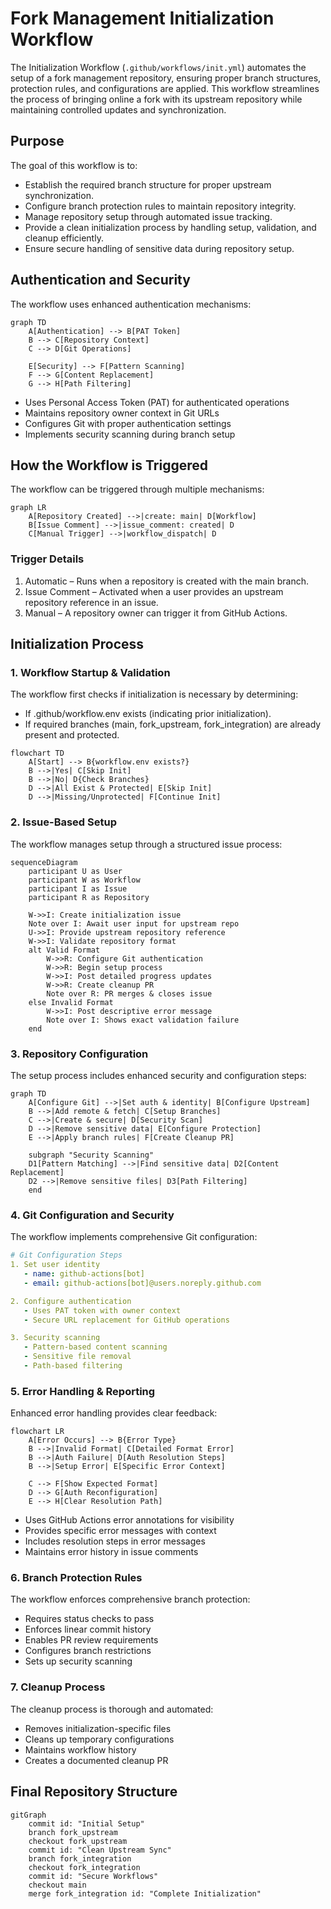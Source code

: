# Fork Management Initialization Workflow

The Initialization Workflow (`.github/workflows/init.yml`) automates the setup of a fork management repository, ensuring proper branch structures, protection rules, and configurations are applied. This workflow streamlines the process of bringing online a fork with its upstream repository while maintaining controlled updates and synchronization.

## Purpose

The goal of this workflow is to:

- Establish the required branch structure for proper upstream synchronization.
- Configure branch protection rules to maintain repository integrity.
- Manage repository setup through automated issue tracking.
- Provide a clean initialization process by handling setup, validation, and cleanup efficiently.
- Ensure secure handling of sensitive data during repository setup.

## Authentication and Security

The workflow uses enhanced authentication mechanisms:

```mermaid
graph TD
    A[Authentication] --> B[PAT Token]
    B --> C[Repository Context]
    C --> D[Git Operations]
    
    E[Security] --> F[Pattern Scanning]
    F --> G[Content Replacement]
    G --> H[Path Filtering]
```

- Uses Personal Access Token (PAT) for authenticated operations
- Maintains repository owner context in Git URLs
- Configures Git with proper authentication settings
- Implements security scanning during branch setup

## How the Workflow is Triggered

The workflow can be triggered through multiple mechanisms:

```mermaid
graph LR
    A[Repository Created] -->|create: main| D[Workflow]
    B[Issue Comment] -->|issue_comment: created| D
    C[Manual Trigger] -->|workflow_dispatch| D
```

### Trigger Details

1. Automatic – Runs when a repository is created with the main branch.
2. Issue Comment – Activated when a user provides an upstream repository reference in an issue.
3. Manual – A repository owner can trigger it from GitHub Actions.

## Initialization Process

### 1. Workflow Startup & Validation

The workflow first checks if initialization is necessary by determining:

- If .github/workflow.env exists (indicating prior initialization).
- If required branches (main, fork_upstream, fork_integration) are already present and protected.

```mermaid
flowchart TD
    A[Start] --> B{workflow.env exists?}
    B -->|Yes| C[Skip Init]
    B -->|No| D{Check Branches}
    D -->|All Exist & Protected| E[Skip Init]
    D -->|Missing/Unprotected| F[Continue Init]
```

### 2. Issue-Based Setup

The workflow manages setup through a structured issue process:

```mermaid
sequenceDiagram
    participant U as User
    participant W as Workflow
    participant I as Issue
    participant R as Repository

    W->>I: Create initialization issue
    Note over I: Await user input for upstream repo
    U->>I: Provide upstream repository reference
    W->>I: Validate repository format
    alt Valid Format
        W->>R: Configure Git authentication
        W->>R: Begin setup process
        W->>I: Post detailed progress updates
        W->>R: Create cleanup PR
        Note over R: PR merges & closes issue
    else Invalid Format
        W->>I: Post descriptive error message
        Note over I: Shows exact validation failure
    end
```

### 3. Repository Configuration

The setup process includes enhanced security and configuration steps:

```mermaid
graph TD
    A[Configure Git] -->|Set auth & identity| B[Configure Upstream]
    B -->|Add remote & fetch| C[Setup Branches]
    C -->|Create & secure| D[Security Scan]
    D -->|Remove sensitive data| E[Configure Protection]
    E -->|Apply branch rules| F[Create Cleanup PR]

    subgraph "Security Scanning"
    D1[Pattern Matching] -->|Find sensitive data| D2[Content Replacement]
    D2 -->|Remove sensitive files| D3[Path Filtering]
    end
```

### 4. Git Configuration and Security

The workflow implements comprehensive Git configuration:

```yaml
# Git Configuration Steps
1. Set user identity
   - name: github-actions[bot]
   - email: github-actions[bot]@users.noreply.github.com

2. Configure authentication
   - Uses PAT token with owner context
   - Secure URL replacement for GitHub operations

3. Security scanning
   - Pattern-based content scanning
   - Sensitive file removal
   - Path-based filtering
```

### 5. Error Handling & Reporting

Enhanced error handling provides clear feedback:

```mermaid
flowchart LR
    A[Error Occurs] --> B{Error Type}
    B -->|Invalid Format| C[Detailed Format Error]
    B -->|Auth Failure| D[Auth Resolution Steps]
    B -->|Setup Error| E[Specific Error Context]
    
    C --> F[Show Expected Format]
    D --> G[Auth Reconfiguration]
    E --> H[Clear Resolution Path]
```

- Uses GitHub Actions error annotations for visibility
- Provides specific error messages with context
- Includes resolution steps in error messages
- Maintains error history in issue comments

### 6. Branch Protection Rules

The workflow enforces comprehensive branch protection:

- Requires status checks to pass
- Enforces linear commit history
- Enables PR review requirements
- Configures branch restrictions
- Sets up security scanning

### 7. Cleanup Process

The cleanup process is thorough and automated:

- Removes initialization-specific files
- Cleans up temporary configurations
- Maintains workflow history
- Creates a documented cleanup PR

## Final Repository Structure

```mermaid
gitGraph
    commit id: "Initial Setup"
    branch fork_upstream
    checkout fork_upstream
    commit id: "Clean Upstream Sync"
    branch fork_integration
    checkout fork_integration
    commit id: "Secure Workflows"
    checkout main
    merge fork_integration id: "Complete Initialization"
```

